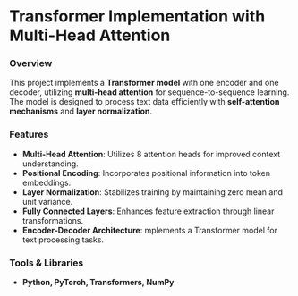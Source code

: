 # Transformer Implementation with Multi-Head Attention  

### Overview  
This project implements a **Transformer model** with one encoder and one decoder, utilizing **multi-head attention** for sequence-to-sequence learning. The model is designed to process text data efficiently with **self-attention mechanisms** and **layer normalization**.  

### Features  
- **Multi-Head Attention**: Utilizes 8 attention heads for improved context understanding.  
- **Positional Encoding**: Incorporates positional information into token embeddings.
- **Layer Normalization**: Stabilizes training by maintaining zero mean and unit variance.
- **Fully Connected Layers**: Enhances feature extraction through linear transformations. 
- **Encoder-Decoder Architecture**: mplements a Transformer model for text processing tasks. 

### Tools & Libraries  
- **Python, PyTorch, Transformers, NumPy** 
